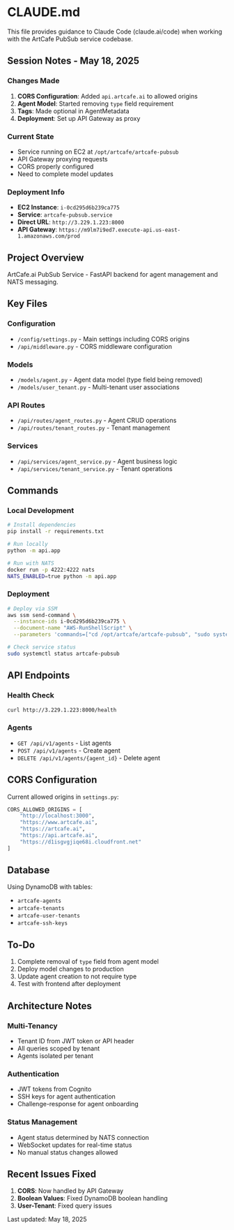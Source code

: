 # CLAUDE.md

This file provides guidance to Claude Code (claude.ai/code) when working with the ArtCafe PubSub service codebase.

## Session Notes - May 18, 2025

### Changes Made
1. **CORS Configuration**: Added `api.artcafe.ai` to allowed origins
2. **Agent Model**: Started removing `type` field requirement
3. **Tags**: Made optional in AgentMetadata
4. **Deployment**: Set up API Gateway as proxy

### Current State
- Service running on EC2 at `/opt/artcafe/artcafe-pubsub`
- API Gateway proxying requests
- CORS properly configured
- Need to complete model updates

### Deployment Info
- **EC2 Instance**: `i-0cd295d6b239ca775`
- **Service**: `artcafe-pubsub.service`
- **Direct URL**: `http://3.229.1.223:8000`
- **API Gateway**: `https://m9lm7i9ed7.execute-api.us-east-1.amazonaws.com/prod`

## Project Overview

ArtCafe.ai PubSub Service - FastAPI backend for agent management and NATS messaging.

## Key Files

### Configuration
- `/config/settings.py` - Main settings including CORS origins
- `/api/middleware.py` - CORS middleware configuration

### Models
- `/models/agent.py` - Agent data model (type field being removed)
- `/models/user_tenant.py` - Multi-tenant user associations

### API Routes
- `/api/routes/agent_routes.py` - Agent CRUD operations
- `/api/routes/tenant_routes.py` - Tenant management

### Services
- `/api/services/agent_service.py` - Agent business logic
- `/api/services/tenant_service.py` - Tenant operations

## Commands

### Local Development
```bash
# Install dependencies
pip install -r requirements.txt

# Run locally
python -m api.app

# Run with NATS
docker run -p 4222:4222 nats
NATS_ENABLED=true python -m api.app
```

### Deployment
```bash
# Deploy via SSM
aws ssm send-command \
  --instance-ids i-0cd295d6b239ca775 \
  --document-name "AWS-RunShellScript" \
  --parameters 'commands=["cd /opt/artcafe/artcafe-pubsub", "sudo systemctl restart artcafe-pubsub"]'

# Check service status
sudo systemctl status artcafe-pubsub
```

## API Endpoints

### Health Check
```bash
curl http://3.229.1.223:8000/health
```

### Agents
- `GET /api/v1/agents` - List agents
- `POST /api/v1/agents` - Create agent
- `DELETE /api/v1/agents/{agent_id}` - Delete agent

## CORS Configuration

Current allowed origins in `settings.py`:
```python
CORS_ALLOWED_ORIGINS = [
    "http://localhost:3000",
    "https://www.artcafe.ai",
    "https://artcafe.ai",
    "https://api.artcafe.ai",
    "https://d1isgvgjiqe68i.cloudfront.net"
]
```

## Database

Using DynamoDB with tables:
- `artcafe-agents`
- `artcafe-tenants`
- `artcafe-user-tenants`
- `artcafe-ssh-keys`

## To-Do

1. Complete removal of `type` field from agent model
2. Deploy model changes to production
3. Update agent creation to not require type
4. Test with frontend after deployment

## Architecture Notes

### Multi-Tenancy
- Tenant ID from JWT token or API header
- All queries scoped by tenant
- Agents isolated per tenant

### Authentication
- JWT tokens from Cognito
- SSH keys for agent authentication
- Challenge-response for agent onboarding

### Status Management
- Agent status determined by NATS connection
- WebSocket updates for real-time status
- No manual status changes allowed

## Recent Issues Fixed

1. **CORS**: Now handled by API Gateway
2. **Boolean Values**: Fixed DynamoDB boolean handling
3. **User-Tenant**: Fixed query issues

Last updated: May 18, 2025